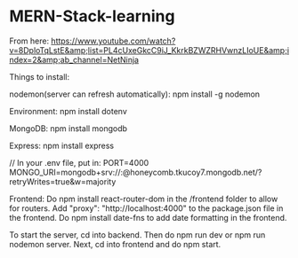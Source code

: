 # MERN-Stack-learning
From here: https://www.youtube.com/watch?v=8DploTqLstE&amp;list=PL4cUxeGkcC9iJ_KkrkBZWZRHVwnzLIoUE&amp;index=2&amp;ab_channel=NetNinja

Things to install:

nodemon(server can refresh automatically): npm install -g nodemon 

Environment: npm install dotenv 

MongoDB: npm install mongodb

Express: npm install express

// In your .env file, put in:
PORT=4000
MONGO_URI=mongodb+srv://<username>:<password>@honeycomb.tkucoy7.mongodb.net/?retryWrites=true&w=majority

Frontend: Do npm install react-router-dom in the /frontend folder to allow for routers. Add "proxy": "http://localhost:4000" to the package.json file in the frontend. Do npm install date-fns to add date formatting in the frontend. 

To start the server, cd into backend. Then do npm run dev or npm run nodemon server. Next, cd into frontend and do npm start.